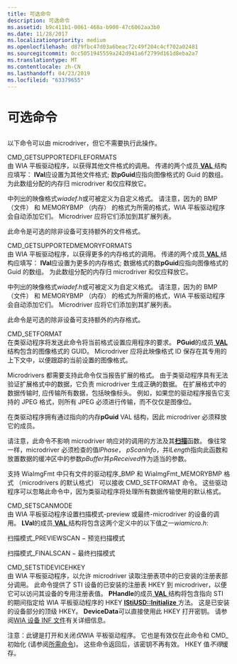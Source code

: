 ```yaml
---
title: 可选命令
description: 可选命令
ms.assetid: b9c411b1-0061-468a-b900-47c6062aa3b0
ms.date: 11/28/2017
ms.localizationpriority: medium
ms.openlocfilehash: d879fbc47d03a6beac72c49f204c4cf702a02481
ms.sourcegitcommit: 0cc5051945559a242d941a6f2799d161d8eba2a7
ms.translationtype: MT
ms.contentlocale: zh-CN
ms.lasthandoff: 04/23/2019
ms.locfileid: "63379655"
---
```

# <a name="optional-commands"></a>可选命令


## <span id="ddk_optional_commands_si"></span><span id="DDK_OPTIONAL_COMMANDS_SI"></span>


以下命令可以由 microdriver，但它不需要执行此操作。

<span id="CMD_GETSUPPORTEDFILEFORMATS"></span><span id="cmd_getsupportedfileformats"></span>CMD\_GETSUPPORTEDFILEFORMATS  
由 WIA 平板驱动程序，以获得其他文件格式的调用。 传递的两个成员[ **VAL** ](https://msdn.microsoft.com/library/windows/hardware/ff548627)结构应填写： **lVal**应设置为其他文件格式; 数**pGuid**应指向图像格式的 Guid 的数组。 为此数组分配的内存归 microdriver 和仅应释放它。

中列出的映像格式*wiadef.h*或可被定义为自定义格式。 请注意，因为的 BMP （文件） 和 MEMORYBMP （内存） 的格式为所需的格式，WIA 平板驱动程序会自动添加它们。 Microdriver 应将它们添加到其扩展列表。

此命令是可选的除非设备可支持额外的文件格式。

<span id="CMD_GETSUPPORTEDMEMORYFORMATS"></span><span id="cmd_getsupportedmemoryformats"></span>CMD\_GETSUPPORTEDMEMORYFORMATS  
由 WIA 平板驱动程序，以获得更多的内存格式的调用。 传递的两个成员[ **VAL** ](https://msdn.microsoft.com/library/windows/hardware/ff548627)结构应填写： **lVal**应设置为更多的内存格式; 数据格式的数**pGuid**应指向图像格式的 Guid 的数组。 为此数组分配的内存归 microdriver 和仅应释放它。

中列出的映像格式*wiadef.h*或可被定义为自定义格式。 请注意，因为的 BMP （文件） 和 MEMORYBMP （内存） 的格式为所需的格式，WIA 平板驱动程序会自动添加它们。 Microdriver 应将它们添加到其扩展列表。

此命令是可选的除非设备可支持额外的内存格式。

<span id="CMD_SETFORMAT"></span><span id="cmd_setformat"></span>CMD\_SETFORMAT  
在类驱动程序将发送此命令将当前格式设置应用程序的要求。 **PGuid**的成员[ **VAL** ](https://msdn.microsoft.com/library/windows/hardware/ff548627)结构包含的图像格式的 GUID。 Microdriver 应将此映像格式 ID 保存在其专用的上下文中，以便跟踪的当前设置的图像格式。

Microdrivers 都需要支持此命令仅当报告扩展的格式。 由于类驱动程序具有无法验证扩展格式中的数据，它负责 microdriver 生成正确的数据。 在扩展格式中的数据传输时, 应传输所有数据，包括映像标头。 例如，如果您的驱动程序报告它支持的 JPEG 格式，则所有 JPEG 必须进行传输，而不仅仅是图像位。

在类驱动程序拥有通过指向的内存**pGuid** VAL 结构，因此 microdriver 必须释放它的成员。

请注意，此命令不影响 microdriver 响应对的调用的方法及其[**扫描**](https://msdn.microsoft.com/library/windows/hardware/ff547322)函数。 像往常一样，microdriver 必须检查的值*lPhase*， *pScanInfo*，并*lLength*指向此函数和放置数据的缓冲区中的参数*pBuffer*并*pReceived*作为适当的参数。

支持 WiaImgFmt 中只有文件的驱动程序\_BMP 和 WiaImgFmt\_MEMORYBMP 格式 （microdrivers 的默认格式） 可以接收 CMD\_SETFORMAT 命令。 这些驱动程序可以忽略此命令中，因为类驱动程序将处理所有数据传输使用的默认格式。

<span id="CMD_SETSCANMODE"></span><span id="cmd_setscanmode"></span>CMD\_SETSCANMODE  
由 WIA 平板驱动程序设置扫描模式-preview 或最终-microdriver 的设备的调用。 **LVal**的成员[ **VAL** ](https://msdn.microsoft.com/library/windows/hardware/ff548627)结构将包含这两个定义中的以下值之一*wiamicro.h*:

扫描模式\_PREVIEWSCAN − 预览扫描模式

扫描模式\_FINALSCAN − 最终扫描模式

<span id="CMD_SETSTIDEVICEHKEY"></span><span id="cmd_setstidevicehkey"></span>CMD\_SETSTIDEVICEHKEY  
由 WIA 平板驱动程序，以允许 microdriver 读取注册表项中的已安装的注册表部分调用。 此命令提供了 STI 设备的已安装的注册表 HKEY 到 microdriver，以便它可以访问其设备的专用注册表值。 **PHandle**的成员[ **VAL** ](https://msdn.microsoft.com/library/windows/hardware/ff548627)结构将包含指向 STI 的期间指定给 WIA 平板驱动程序的 HKEY [ **IStiUSD::Initialize** ](https://msdn.microsoft.com/library/windows/hardware/ff543824)方法。 这是已安装的设备部分的顶级 HKEY。 **DeviceData**可以直接使用此 HKEY 打开密钥。 请参阅[WIA 设备 INF 文件](https://msdn.microsoft.com/library/windows/hardware/ff542770)有关详细信息。

注意：此键是打开和关闭*仅*WIA 平板驱动程序。 它也是有效仅在此命令和 CMD\_初始化 (请参阅[所需命令](required-commands.md))。 这些命令返回后，该密钥不再有效。 HKEY 值*不得*缓存。

 

 





